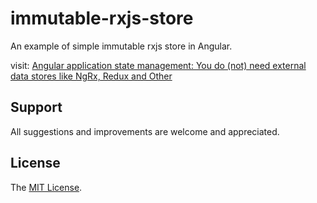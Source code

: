 # immutable-rxjs-store
An example of simple immutable rxjs store in Angular.

visit: [Angular application state management: You do (not) need external data stores like NgRx, Redux and Other](https://codeeve.com/2020/02/28/angular-application-state-management-you-do-not-need-external-data-stores-like-ngrx-redux-and-other/)


## Support
All suggestions and improvements are welcome and appreciated.


## License
The [MIT License](https://github.com/seidme/immutable-rxjs-store/blob/master/LICENSE).
